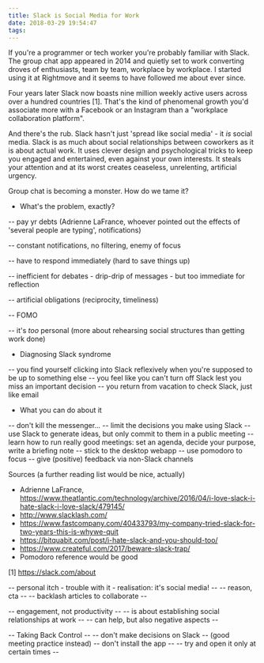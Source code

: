 ```yaml
---
title: Slack is Social Media for Work
date: 2018-03-29 19:54:47
tags:
---
```


If you're a programmer or tech worker you're probably familiar with Slack. The group chat app appeared in 2014 and quietly set to work converting droves of enthusiasts, team by team, workplace by workplace. I started using it at Rightmove and it seems to have followed me about ever since.

Four years later Slack now boasts nine million weekly active users across over a hundred countries [1]. That's the kind of phenomenal growth you'd associate more with a Facebook or an Instagram than a "workplace collaboration platform".

And there's the rub. Slack hasn't just 'spread like social media' - it _is_ social media. Slack is as much about social relationships between coworkers as it is about actual work. It uses clever design and psychological tricks to keep you engaged and entertained, even against your own interests. It steals your attention and at its worst creates ceaseless, unrelenting, artificial urgency.

Group chat is becoming a monster. How do we tame it?

<!-- more -->

- What's the problem, exactly?

-- pay yr debts (Adrienne LaFrance, whoever pointed out the effects of 'several people are typing', notifications)

-- constant notifications, no filtering, enemy of focus

-- have to respond immediately (hard to save things up)

-- inefficient for debates - drip-drip of messages - but too immediate for reflection

-- artificial obligations (reciprocity, timeliness)

-- FOMO

-- it's *too* personal (more about rehearsing social structures than getting work done)

- Diagnosing Slack syndrome

-- you find yourself clicking into Slack reflexively when you're supposed to be up to something else
-- you feel like you can't turn off Slack lest you miss an important decision
-- you return from vacation to check Slack, just like email

- What you can do about it

-- don't kill the messenger...
-- limit the decisions you make using Slack
-- use Slack to generate ideas, but only commit to them in a public meeting
-- learn how to run really good meetings: set an agenda, decide your purpose, write a briefing note
-- stick to the desktop webapp
-- use pomodoro to focus
-- give (positive) feedback via non-Slack channels

Sources (a further reading list would be nice, actually)

- Adrienne LaFrance, https://www.theatlantic.com/technology/archive/2016/04/i-love-slack-i-hate-slack-i-love-slack/479145/
- http://www.slacklash.com/
- https://www.fastcompany.com/40433793/my-company-tried-slack-for-two-years-this-is-whywe-quit
- https://bitquabit.com/post/i-hate-slack-and-you-should-too/
- https://www.createful.com/2017/beware-slack-trap/
- Pomodoro reference would be good



[1] https://slack.com/about

-- personal itch - trouble with it - realisation: it's social media! --
-- reason, cta --
-- backlash articles to collaborate --

-- engagement, not productivity --
-- is about establishing social relationships at work --
-- can help, but also negative aspects --

-- Taking Back Control --
-- don't make decisions on Slack -- (good meeting practice instead)
-- don't install the app --
-- try and open it only at certain times --